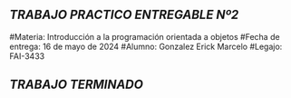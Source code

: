 ## ***********TRABAJO PRACTICO ENTREGABLE Nº2***********
#Materia: Introducción a la programación orientada a objetos
#Fecha de entrega: 16 de mayo de 2024
#Alumno: Gonzalez Erick Marcelo 
#Legajo: FAI-3433
## *************TRABAJO TERMINADO*************
